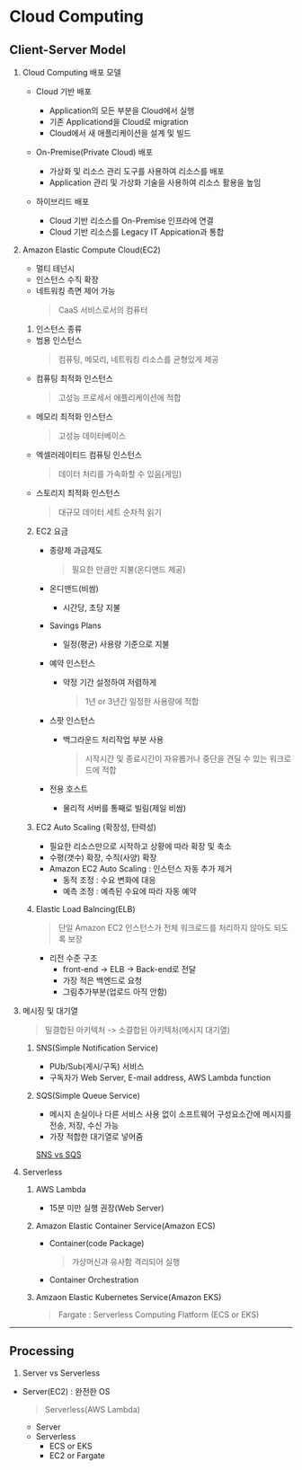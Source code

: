 # Cloud Computing

## Client-Server Model

1. Cloud Computing 배포 모델
    - Cloud 기반 배포
      - Application의 모든 부분을 Cloud에서 실행
      - 기존 Applicationd을 Cloud로 migration
      - Cloud에서 새 애플리케이션을 설계 및 빌드

    - On-Premise(Private Cloud) 배포
      - 가상화 및 리소스 관리 도구를 사용하여 리소스를 배포
      - Application 관리 및 가상화 기술을 사용하여 리소스 활용을 높임
 
    - 하이브리드 배포
      - Cloud 기반 리소스를 On-Premise 인프라에 연결
      - Cloud 기반 리소스를 Legacy IT Appication과 통합

2. Amazon Elastic Compute Cloud(EC2)
    - 멀티 테넌시
    - 인스턴스 수직 확장
    - 네트워킹 측면 제어 가능
        > CaaS 서비스로서의 컴퓨터

    1. 인스턴스 종류
      - 범용 인스턴스
        > 컴퓨팅, 메모리, 네트워킹 리소스를 균형있게 제공
      - 컴퓨팅 최적화 인스턴스
        > 고성능 프로세서 애플리케이션에 적합 
      - 메모리 최적화 인스턴스
        > 고성능 데이터베이스
      - 엑셀러레이티드 컴퓨팅 인스턴스
        > 데이터 처리를 가속화할 수 있음(게임)
      - 스토리지 최적화 인스턴스
        > 대규모 데이터 세트 순차적 읽기     

    2. EC2 요금
        - 종량제 과금제도
            > 필요한 만큼만 지불(온디맨드 제공)
        - 온디맨드(비쌈)
          - 시간당, 초당 지불

        - Savings Plans
          - 일정(평균) 사용량 기준으로 지불

        - 예약 인스턴스
          - 약정 기간 설정하여 저렴하게
            > 1년 or 3년간 일정한 사용량에 적합

        - 스팟 인스턴스
          - 백그라운드 처리작업 부분 사용
            > 시작시간 및 종료시간이 자유롭거나 중단을 견딜 수 있는 워크로드에 적합
        - 전용 호스트
          - 물리적 서버를 통째로 빌림(제일 비쌈)

    3. EC2 Auto Scaling (확장성, 탄력성)
        - 필요한 리소스만으로 시작하고 상황에 따라 확장 및 축소
        - 수평(갯수) 확장, 수직(사양) 확장
        - Amazon EC2 Auto Scaling : 인스턴스 자동 추가 제거
          - 동적 조정 : 수요 변화에 대응
          - 예측 조정 : 예측된 수요에 따라 자동 예약  
  
    4. Elastic Load Balncing(ELB)
        > 단일 Amazon EC2 인스턴스가 전체 워크로드를 처리하지 않아도 되도록 보장
    
        - 리전 수준 구조
          - front-end -> ELB -> Back-end로 전달
          - 가장 적은 백엔드로 요청 
          - 그림추가부분(업로드 아직 안함)

3. 메시징 및 대기열
    > 밀결합된 아키텍처 -> 소결합된 아키텍처(메시지 대기열)
  
    1. SNS(Simple Notification Service)
        - PUb/Sub(게시/구독) 서비스
        - 구독자가 Web Server, E-mail address, AWS Lambda function

    2. SQS(Simple Queue Service)
        - 메시지 손실이나 다른 서비스 사용 없이 소프트웨어 구성요소간에 메시지를 전송, 저장, 수신 가능
        - 가장 적합한 대기열로 넣어줌  

        [SNS vs SQS](https://seohyun0120.tistory.com/entry/AWS-SNS-vs-SQS-%EC%B0%A8%EC%9D%B4%EC%A0%90)


4. Serverless
    1. AWS Lambda
       - 15분 미만 실행 권장(Web Server)

     2. Amazon Elastic Container Service(Amazon ECS)  
        - Container(code Package)
          > 가상머신과 유사함 격리되어 실행
        - Container Orchestration


    3. Amzaon Elastic Kubernetes Service(Amazon EKS)

        > Fargate : Serverless Computing Flatform (ECS or EKS)



---

## Processing

1. Server vs Serverless
  - Server(EC2) : 완전한 OS
    > Serverless(AWS Lambda)
  
    - Server
    - Serverless
      - ECS or EKS
      - EC2 or Fargate 
